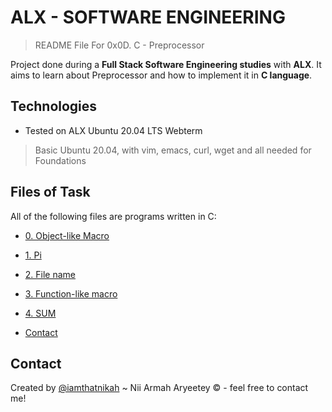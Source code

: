 # ALX - SOFTWARE ENGINEERING
> README File For 0x0D. C - Preprocessor

Project done during a **Full Stack Software Engineering studies** with **ALX**. It aims to learn about Preprocessor and how to implement it in **C language**.

## Technologies
* Tested on ALX Ubuntu 20.04 LTS Webterm
> Basic Ubuntu 20.04, with vim, emacs, curl, wget and all needed for Foundations

## Files of Task
All of the following files are programs written in C:

* [0. Object-like Macro](#0-object_like_macro.h)
* [1. Pi](1-pi.h)
* [2. File name](2-main.c)
* [3. Function-like macro](3-function_like_macro.h)
* [4. SUM](4-sum.h)

* [Contact](#contact)

## Contact
Created by [@iamthatnikah](https://www.twitter.com/) ~ Nii Armah Aryeetey &copy; - feel free to contact me!

